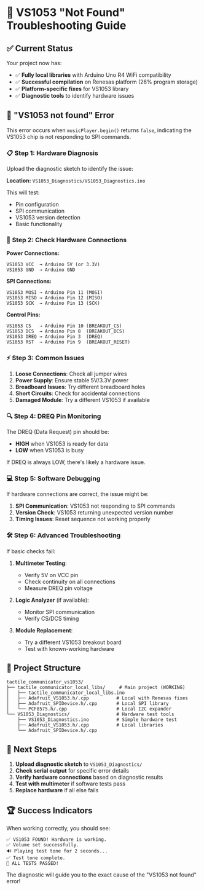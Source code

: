 # 🔧 VS1053 "Not Found" Troubleshooting Guide

## ✅ **Current Status**

Your project now has:
- ✅ **Fully local libraries** with Arduino Uno R4 WiFi compatibility
- ✅ **Successful compilation** on Renesas platform (26% program storage)
- ✅ **Platform-specific fixes** for VS1053 library
- ✅ **Diagnostic tools** to identify hardware issues

## 🚨 **"VS1053 not found" Error**

This error occurs when `musicPlayer.begin()` returns `false`, indicating the VS1053 chip is not responding to SPI commands.

### 📋 **Step 1: Hardware Diagnosis**

Upload the diagnostic sketch to identify the issue:

**Location:** `VS1053_Diagnostics/VS1053_Diagnostics.ino`

This will test:
- Pin configuration
- SPI communication
- VS1053 version detection
- Basic functionality

### 🔌 **Step 2: Check Hardware Connections**

**Power Connections:**
```
VS1053 VCC  → Arduino 5V (or 3.3V)
VS1053 GND  → Arduino GND
```

**SPI Connections:**
```
VS1053 MOSI → Arduino Pin 11 (MOSI)
VS1053 MISO → Arduino Pin 12 (MISO)
VS1053 SCK  → Arduino Pin 13 (SCK)
```

**Control Pins:**
```
VS1053 CS   → Arduino Pin 10 (BREAKOUT_CS)
VS1053 DCS  → Arduino Pin 8  (BREAKOUT_DCS)
VS1053 DREQ → Arduino Pin 3  (DREQ)
VS1053 RST  → Arduino Pin 9  (BREAKOUT_RESET)
```

### ⚡ **Step 3: Common Issues**

1. **Loose Connections**: Check all jumper wires
2. **Power Supply**: Ensure stable 5V/3.3V power
3. **Breadboard Issues**: Try different breadboard holes
4. **Short Circuits**: Check for accidental connections
5. **Damaged Module**: Try a different VS1053 if available

### 🔍 **Step 4: DREQ Pin Monitoring**

The DREQ (Data Request) pin should be:
- **HIGH** when VS1053 is ready for data
- **LOW** when VS1053 is busy

If DREQ is always LOW, there's likely a hardware issue.

### 💻 **Step 5: Software Debugging**

If hardware connections are correct, the issue might be:

1. **SPI Communication**: VS1053 not responding to SPI commands
2. **Version Check**: VS1053 returning unexpected version number
3. **Timing Issues**: Reset sequence not working properly

### 🛠️ **Step 6: Advanced Troubleshooting**

If basic checks fail:

1. **Multimeter Testing**:
   - Verify 5V on VCC pin
   - Check continuity on all connections
   - Measure DREQ pin voltage

2. **Logic Analyzer** (if available):
   - Monitor SPI communication
   - Verify CS/DCS timing

3. **Module Replacement**:
   - Try a different VS1053 breakout board
   - Test with known-working hardware

## 📁 **Project Structure**

```
tactile_communicator_vs1053/
├── tactile_communicator_local_libs/     # Main project (WORKING)
│   ├── tactile_communicator_local_libs.ino
│   ├── Adafruit_VS1053.h/.cpp          # Local with Renesas fixes
│   ├── Adafruit_SPIDevice.h/.cpp       # Local SPI library
│   └── PCF8575.h/.cpp                  # Local I2C expander
└── VS1053_Diagnostics/                 # Hardware test tools
    ├── VS1053_Diagnostics.ino          # Simple hardware test
    ├── Adafruit_VS1053.h/.cpp          # Local libraries
    └── Adafruit_SPIDevice.h/.cpp
```

## 🎯 **Next Steps**

1. **Upload diagnostic sketch** to `VS1053_Diagnostics/`
2. **Check serial output** for specific error details
3. **Verify hardware connections** based on diagnostic results
4. **Test with multimeter** if software tests pass
5. **Replace hardware** if all else fails

## 🏆 **Success Indicators**

When working correctly, you should see:
```
✅ VS1053 FOUND! Hardware is working.
✅ Volume set successfully.
🔊 Playing test tone for 2 seconds...
✅ Test tone complete.
🎉 ALL TESTS PASSED!
```

The diagnostic will guide you to the exact cause of the "VS1053 not found" error!

